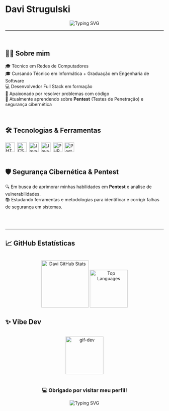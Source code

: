 # Davi Strugulski

<p align="center">
  <img src="https://readme-typing-svg.herokuapp.com?font=Ubuntu&weight=500&size=24&pause=700&color=2E8002FF&center=true&vCenter=true&width=435&lines=Desenvolvedor+Full+Stack;Futuro+Pentester;Apaixonado+por+tecnologia;Sempre+aprendendo+algo+novo!💡" alt="Typing SVG" />
</p>

---

<br>

## 👨‍💻 Sobre mim

🎓 Técnico em Redes de Computadores<br>
🎓 Cursando Técnico em Informática + Graduação em Engenharia de Software<br>
💻 Desenvolvedor Full Stack em formação<br>
🚀 Apaixonado por resolver problemas com código<br>
🔐 Atualmente aprendendo sobre **Pentest** (Testes de Penetração) e segurança cibernética

<br>

## 🛠️ Tecnologias & Ferramentas

<div align="left">
  <img src="https://cdn.jsdelivr.net/gh/devicons/devicon@latest/icons/html5/html5-original.svg" title="HTML" alt="HTML" width="30" height="30"/>&nbsp;
  <img src="https://cdn.jsdelivr.net/gh/devicons/devicon@latest/icons/css3/css3-original.svg" title="CSS" alt="CSS" width="30" height="30"/>&nbsp;
  <img src="https://cdn.jsdelivr.net/gh/devicons/devicon@latest/icons/javascript/javascript-original.svg" title="JavaScript" alt="JavaScript" width="30" height="30"/>&nbsp;
  <img src="https://cdn.jsdelivr.net/gh/devicons/devicon@latest/icons/java/java-original.svg" title="Java" alt="Java" width="30" height="30"/>&nbsp;
  <img src="https://cdn.jsdelivr.net/gh/devicons/devicon@latest/icons/php/php-original.svg" title="PHP" alt="PHP" width="30" height="30"/>&nbsp;
  <img src="https://cdn.jsdelivr.net/gh/devicons/devicon@latest/icons/postgresql/postgresql-original-wordmark.svg" title="PostgreSQL" alt="PostgreSQL" width="30" height="30"/>&nbsp;
</div>

<br>

## 🛡️ Segurança Cibernética & Pentest

🔍 Em busca de aprimorar minhas habilidades em **Pentest** e análise de vulnerabilidades.<br>
📚 Estudando ferramentas e metodologias para identificar e corrigir falhas de segurança em sistemas.

<br><br>

---

## 📈 GitHub Estatísticas

<div align="center"><br>
  <img height="150em" src="https://github-readme-stats.vercel.app/api?username=Davi-SS&show_icons=true&theme=merko&include_all_commits-true&locale=pt-br" alt="Davi GitHub Stats"/>
  <img height="120em" src="https://github-readme-stats.vercel.app/api/top-langs/?username=Davi-SS&layout=compact&theme=merko&locale=pt-br&langs_count=6" alt="Top Languages"/>
</div>

## ✨ Vibe Dev

<div align="center"><br>
  <img src="https://media.giphy.com/media/JqmupuTVZYaQX5s094/giphy.gif" height="120" alt="gif-dev"/>
</div><br>

<h3 align="center">💻 Obrigado por visitar meu perfil!</h3>

<p align="center">
  <img src="https://readme-typing-svg.herokuapp.com?font=Fira+Code&size=18&pause=1000&color=00FFAA&center=true&vCenter=true&width=400&lines=Volte+sempre!;Happy+Coding!+🚀" alt="Typing SVG"/>
</p>
